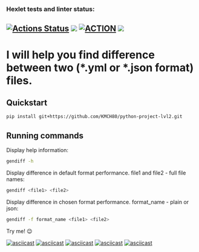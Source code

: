 ### Hexlet tests and linter status:
[![Actions Status](https://github.com/KMCH80/python-project-lvl2/workflows/hexlet-check/badge.svg)](https://github.com/KMCH80/python-project-lvl2/actions)
<a href="https://codeclimate.com/github/KMCH80/python-project-lvl2/maintainability"><img src="https://api.codeclimate.com/v1/badges/4addd77e19debe4bb696/maintainability" /></a>
[![ACTION](https://github.com/KMCH80/python-project-lvl2/actions/workflows/Action.yml/badge.svg)](https://github.com/KMCH80/python-project-lvl2/actions/workflows/Action.yml)
<a href="https://codeclimate.com/github/KMCH80/python-project-lvl2/test_coverage"><img src="https://api.codeclimate.com/v1/badges/4addd77e19debe4bb696/test_coverage" /></a>
---

# I will help you find difference between two (*.yml or *.json format) files.      

## Quickstart
```bash
pip install git+https://github.com/KMCH80/python-project-lvl2.git
```

## Running commands
Display help information:
```bash
gendiff -h
```
Display difference in default format performance. file1 and file2 - full file names:
```bash
gendiff <file1> <file2>
```

Display difference in chosen format performance. format_name - plain or json:
```bash
gendiff -f format_name <file1> <file2> 
```

Try me! 😉

[![asciicast](https://asciinema.org/a/YB5zWhaJeNf4oIXq8b1FN5rfR.svg)](https://asciinema.org/a/YB5zWhaJeNf4oIXq8b1FN5rfR)
[![asciicast](https://asciinema.org/a/w01wuBwDfieGuBetZtB5Y2v0u.svg)](https://asciinema.org/a/w01wuBwDfieGuBetZtB5Y2v0u)
[![asciicast](https://asciinema.org/a/Y9cj3AbCemR5iLMDq960QLcah.svg)](https://asciinema.org/a/Y9cj3AbCemR5iLMDq960QLcah)
[![asciicast](https://asciinema.org/a/68jb3WvZUL4d5Bz0TTRNvac4S.svg)](https://asciinema.org/a/68jb3WvZUL4d5Bz0TTRNvac4S)
[![asciicast](https://asciinema.org/a/C3WxCmJpsdOOYedPNbAp3YTtm.svg)](https://asciinema.org/a/C3WxCmJpsdOOYedPNbAp3YTtm)
